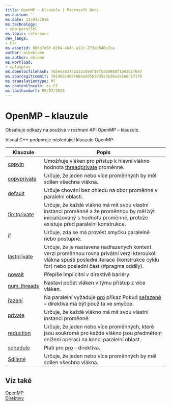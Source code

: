 ```yaml
---
title: OpenMP – klauzule | Microsoft Docs
ms.custom: ''
ms.date: 11/04/2016
ms.technology:
- cpp-parallel
ms.topic: reference
dev_langs:
- C++
ms.assetid: 806e7d8f-b204-4e4c-a12c-273ab540a7ca
author: mikeblome
ms.author: mblome
ms.workload:
- cplusplus
ms.openlocfilehash: 7abe5a637a2a32c696f19f5ab9988f1be361f647
ms.sourcegitcommit: 7019081488f68abdd5b2935a3b36e2a5e8c571f8
ms.translationtype: MT
ms.contentlocale: cs-CZ
ms.lasthandoff: 05/07/2018
---
```

# <a name="openmp-clauses"></a>OpenMP – klauzule
Obsahuje odkazy na používá v rozhraní API OpenMP – klauzule.  
  
 Visual C++ podporuje následující klauzule OpenMP:  
  
|Klauzule|Popis|  
|------------|-----------------|  
|[copyin](../../../parallel/openmp/reference/copyin.md)|Umožňuje vláken pro přístup k hlavní vlákno hodnota [threadprivate](../../../parallel/openmp/reference/threadprivate.md) proměnné.|  
|[copyprivate](../../../parallel/openmp/reference/copyprivate.md)|Určuje, že jeden nebo více proměnných by měl sdílen všechna vlákna.|  
|[default](../../../parallel/openmp/reference/default-openmp.md)|Určuje chování bez ohledu na obor proměnné v paralelní oblasti.|  
|[firstprivate](../../../parallel/openmp/reference/firstprivate.md)|Určuje, že každé vlákno má mít svou vlastní instanci proměnné a že proměnnou by měl být inicializovaný s hodnotu proměnné, protože existuje před paralelní konstrukce.|  
|[if](../../../parallel/openmp/reference/if-openmp.md)|Určuje, zda se má provést smyčku paralelně nebo postupně.|  
|[lastprivate](../../../parallel/openmp/reference/lastprivate.md)|Určuje, že je nastavena nadřazených kontext verzi proměnnou rovna privátní verzi kteroukoli vlákna spustí poslední iterace (konstrukce cyklu for) nebo poslední část (#pragma oddíly).|  
|[nowait](../../../parallel/openmp/reference/nowait.md)|Přepíše implicitní v direktivě bariéry.|  
|[num_threads](../../../parallel/openmp/reference/num-threads.md)|Nastaví počet vláken v týmu přístup z více vláken.|  
|[řazení](../../../parallel/openmp/reference/ordered-openmp-clauses.md)|Na paralelní vyžaduje [pro](../../../parallel/openmp/reference/for-openmp.md) příkaz Pokud [seřazené](../../../parallel/openmp/reference/ordered-openmp-directives.md) – direktiva má být použita ve smyčce.|  
|[private](../../../parallel/openmp/reference/private-openmp.md)|Určuje, že každé vlákno má mít svou vlastní instanci proměnné.|  
|[reduction](../../../parallel/openmp/reference/reduction.md)|Určuje, že jeden nebo více proměnných, které jsou soukromé pro každé vlákno jsou předmětem snížení operaci na konci paralelní oblast.|  
|[schedule](../../../parallel/openmp/reference/schedule.md)|Platí pro [pro](../../../parallel/openmp/reference/for-openmp.md) – direktiva.|  
|[Sdílené](../../../parallel/openmp/reference/shared-openmp.md)|Určuje, že jeden nebo více proměnných by měl sdílen všechna vlákna.|  
  
## <a name="see-also"></a>Viz také  
 [OpenMP](../../../parallel/openmp/openmp-in-visual-cpp.md)   
 [Direktivy](../../../parallel/openmp/reference/openmp-directives.md)